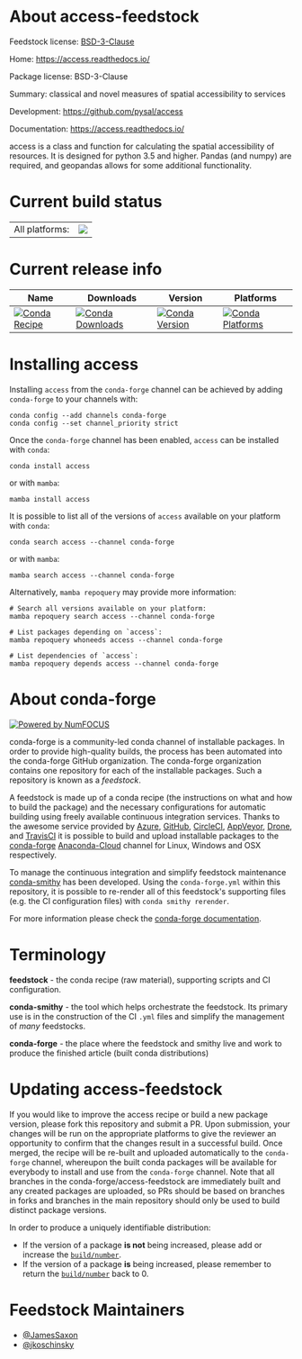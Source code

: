 About access-feedstock
======================

Feedstock license: [BSD-3-Clause](https://github.com/conda-forge/access-feedstock/blob/main/LICENSE.txt)

Home: https://access.readthedocs.io/

Package license: BSD-3-Clause

Summary: classical and novel measures of spatial accessibility to services

Development: https://github.com/pysal/access

Documentation: https://access.readthedocs.io/

access is a class and function for calculating the spatial accessibility
of resources.  It is designed for python 3.5 and higher.
Pandas (and numpy) are required, and geopandas allows for some additional functionality.


Current build status
====================


<table><tr><td>All platforms:</td>
    <td>
      <a href="https://dev.azure.com/conda-forge/feedstock-builds/_build/latest?definitionId=10122&branchName=main">
        <img src="https://dev.azure.com/conda-forge/feedstock-builds/_apis/build/status/access-feedstock?branchName=main">
      </a>
    </td>
  </tr>
</table>

Current release info
====================

| Name | Downloads | Version | Platforms |
| --- | --- | --- | --- |
| [![Conda Recipe](https://img.shields.io/badge/recipe-access-green.svg)](https://anaconda.org/conda-forge/access) | [![Conda Downloads](https://img.shields.io/conda/dn/conda-forge/access.svg)](https://anaconda.org/conda-forge/access) | [![Conda Version](https://img.shields.io/conda/vn/conda-forge/access.svg)](https://anaconda.org/conda-forge/access) | [![Conda Platforms](https://img.shields.io/conda/pn/conda-forge/access.svg)](https://anaconda.org/conda-forge/access) |

Installing access
=================

Installing `access` from the `conda-forge` channel can be achieved by adding `conda-forge` to your channels with:

```
conda config --add channels conda-forge
conda config --set channel_priority strict
```

Once the `conda-forge` channel has been enabled, `access` can be installed with `conda`:

```
conda install access
```

or with `mamba`:

```
mamba install access
```

It is possible to list all of the versions of `access` available on your platform with `conda`:

```
conda search access --channel conda-forge
```

or with `mamba`:

```
mamba search access --channel conda-forge
```

Alternatively, `mamba repoquery` may provide more information:

```
# Search all versions available on your platform:
mamba repoquery search access --channel conda-forge

# List packages depending on `access`:
mamba repoquery whoneeds access --channel conda-forge

# List dependencies of `access`:
mamba repoquery depends access --channel conda-forge
```


About conda-forge
=================

[![Powered by
NumFOCUS](https://img.shields.io/badge/powered%20by-NumFOCUS-orange.svg?style=flat&colorA=E1523D&colorB=007D8A)](https://numfocus.org)

conda-forge is a community-led conda channel of installable packages.
In order to provide high-quality builds, the process has been automated into the
conda-forge GitHub organization. The conda-forge organization contains one repository
for each of the installable packages. Such a repository is known as a *feedstock*.

A feedstock is made up of a conda recipe (the instructions on what and how to build
the package) and the necessary configurations for automatic building using freely
available continuous integration services. Thanks to the awesome service provided by
[Azure](https://azure.microsoft.com/en-us/services/devops/), [GitHub](https://github.com/),
[CircleCI](https://circleci.com/), [AppVeyor](https://www.appveyor.com/),
[Drone](https://cloud.drone.io/welcome), and [TravisCI](https://travis-ci.com/)
it is possible to build and upload installable packages to the
[conda-forge](https://anaconda.org/conda-forge) [Anaconda-Cloud](https://anaconda.org/)
channel for Linux, Windows and OSX respectively.

To manage the continuous integration and simplify feedstock maintenance
[conda-smithy](https://github.com/conda-forge/conda-smithy) has been developed.
Using the ``conda-forge.yml`` within this repository, it is possible to re-render all of
this feedstock's supporting files (e.g. the CI configuration files) with ``conda smithy rerender``.

For more information please check the [conda-forge documentation](https://conda-forge.org/docs/).

Terminology
===========

**feedstock** - the conda recipe (raw material), supporting scripts and CI configuration.

**conda-smithy** - the tool which helps orchestrate the feedstock.
                   Its primary use is in the construction of the CI ``.yml`` files
                   and simplify the management of *many* feedstocks.

**conda-forge** - the place where the feedstock and smithy live and work to
                  produce the finished article (built conda distributions)


Updating access-feedstock
=========================

If you would like to improve the access recipe or build a new
package version, please fork this repository and submit a PR. Upon submission,
your changes will be run on the appropriate platforms to give the reviewer an
opportunity to confirm that the changes result in a successful build. Once
merged, the recipe will be re-built and uploaded automatically to the
`conda-forge` channel, whereupon the built conda packages will be available for
everybody to install and use from the `conda-forge` channel.
Note that all branches in the conda-forge/access-feedstock are
immediately built and any created packages are uploaded, so PRs should be based
on branches in forks and branches in the main repository should only be used to
build distinct package versions.

In order to produce a uniquely identifiable distribution:
 * If the version of a package **is not** being increased, please add or increase
   the [``build/number``](https://docs.conda.io/projects/conda-build/en/latest/resources/define-metadata.html#build-number-and-string).
 * If the version of a package **is** being increased, please remember to return
   the [``build/number``](https://docs.conda.io/projects/conda-build/en/latest/resources/define-metadata.html#build-number-and-string)
   back to 0.

Feedstock Maintainers
=====================

* [@JamesSaxon](https://github.com/JamesSaxon/)
* [@jkoschinsky](https://github.com/jkoschinsky/)

